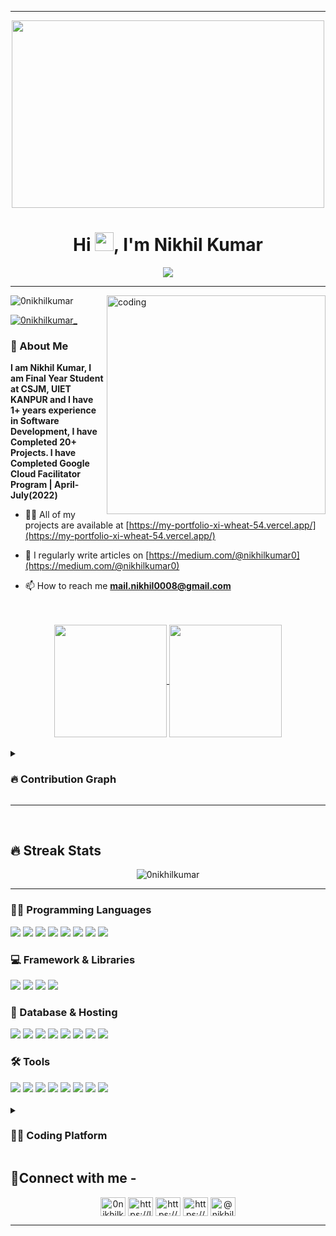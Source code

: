 <hr>
<div align="center">
  <img src="https://media.giphy.com/media/dWesBcTLavkZuG35MI/giphy.gif" width="500" height="300"/>
</div>

<h1 align="center">Hi <img src="https://media.giphy.com/media/hvRJCLFzcasrR4ia7z/giphy.gif" width="30px"/>, I'm Nikhil Kumar</h1>

<div align="center">
<img src="https://readme-typing-svg.demolab.com?font=Fira+Code&size=20&weight=100&duration=4000&pause=500&color=02F708FF&center=true&vCenter=true&width=435&lines=Computer+Science+Student;Full+Stack+Web+Developer;Google+Cloud+Ready+Facilitator;DSA+%7C+Blogging+Enthusiast"/>
</div>

<hr>


<img align="right" alt="coding" width="350" src="https://i.pinimg.com/originals/81/17/8b/81178b47a8598f0c81c4799f2cdd4057.gif"/>


<p align="left"> <img src="https://komarev.com/ghpvc/?username=0nikhilkumar&label=Profile%20views&color=0e75b6&style=flat" alt="0nikhilkumar" /> </p>
<p align="left"> <a href="https://twitter.com/0nikhilkumar_" target="blank"><img src="https://img.shields.io/twitter/follow/0nikhilkumar_?logo=twitter&style=for-the-badge" alt="0nikhilkumar_" /></a> </p> 

<h3>💬 About Me </h3> <b>I am Nikhil Kumar, I am Final Year Student at CSJM, UIET KANPUR and I have 1+ years experience in Software Development, I have Completed 20+ Projects. I have Completed Google Cloud Facilitator Program | April-July(2022)</b>


- 👨‍💻 All of my projects are available at [https://my-portfolio-xi-wheat-54.vercel.app/](https://my-portfolio-xi-wheat-54.vercel.app/)

- 📝 I regularly write articles on [https://medium.com/@nikhilkumar0](https://medium.com/@nikhilkumar0)



- 📫 How to reach me **mail.nikhil0008@gmail.com**

<br>
<br>
<div align="center">
  <a href="https://github.com/anuraghazra/github-readme-stats">
  <img height=180 align="center" src="https://github-readme-stats.vercel.app/api?username=0nikhilkumar&theme=midnight-purple" />
</a>
<a href="https://github.com/anuraghazra/convoychat">
  <img height=180 align="center" src="https://github-readme-stats.vercel.app/api/top-langs?username=0nikhilkumar&theme=midnight-purple&layout=compact&langs_count=8&card_width=320" />
</a>
</div>
<br>
<details>
<summary align="left"><h3>🔥 Contribution Graph</h3></summary>
<br>
<img align="center" src="https://github-readme-activity-graph.vercel.app/graph?username=0nikhilkumar&theme=github-compact" />
</details>
<hr>
<br>
<h2>🔥 Streak Stats</h3>
<div align="center">
  <img align="center" src="https://github-readme-streak-stats.herokuapp.com/?user=0nikhilkumar&theme=dracula" alt="0nikhilkumar" />
</div>
<hr>

<h3>👨‍💻 Programming Languages</h3>
<div align="left">
  <img src="https://img.shields.io/badge/c++-%2300599C.svg?style=for-the-badge&logo=c%2B%2B&logoColor=white" />
  <img src="https://img.shields.io/badge/node.js-6DA55F?style=for-the-badge&logo=node.js&logoColor=white" />
  <img src="https://img.shields.io/badge/javascript-%23323330.svg?style=for-the-badge&logo=javascript&logoColor=%23F7DF1E" />
  <img src="https://img.shields.io/badge/css3-%231572B6.svg?style=for-the-badge&logo=css3&logoColor=white"/>
  <img src="https://img.shields.io/badge/html5-%23E34F26.svg?style=for-the-badge&logo=html5&logoColor=white"/>
  <img src="https://img.shields.io/badge/-GraphQL-E10098?style=for-the-badge&logo=graphql&logoColor=white"/>
  <img src="https://img.shields.io/badge/java-%23ED8B00.svg?style=for-the-badge&logo=openjdk&logoColor=white"/>
  <img src="https://img.shields.io/badge/typescript-%23007ACC.svg?style=for-the-badge&logo=typescript&logoColor=white"/>
</div>

<h3>💻 Framework & Libraries</h3>
<div align="left">
  <img src="https://img.shields.io/badge/SASS-hotpink.svg?style=for-the-badge&logo=SASS&logoColor=white"/>
  <img src="https://img.shields.io/badge/express.js-%23404d59.svg?style=for-the-badge&logo=express&logoColor=%2361DAFB" />
  <img src="https://img.shields.io/badge/react-%2320232a.svg?style=for-the-badge&logo=react&logoColor=%2361DAFB" />
  <img src="https://img.shields.io/badge/tailwindcss-%2338B2AC.svg?style=for-the-badge&logo=tailwind-css&logoColor=white"/>
</div>

<h3>🫡 Database & Hosting</h3>
<div align="left">
  <img src="https://img.shields.io/badge/MongoDB-%234ea94b.svg?style=for-the-badge&logo=mongodb&logoColor=white" />
  <img src="https://img.shields.io/badge/firebase-%23039BE5.svg?style=for-the-badge&logo=firebase"/>
  <img src="https://img.shields.io/badge/mysql-%2300f.svg?style=for-the-badge&logo=mysql&logoColor=white"/>
  <img src="https://img.shields.io/badge/postgres-%23316192.svg?style=for-the-badge&logo=postgresql&logoColor=white"/>
  <img src="https://img.shields.io/badge/heroku-%23430098.svg?style=for-the-badge&logo=heroku&logoColor=white"/>
  <img src="https://img.shields.io/badge/netlify-%23000000.svg?style=for-the-badge&logo=netlify&logoColor=#00C7B7"/>
  <img src="https://img.shields.io/badge/Render-%46E3B7.svg?style=for-the-badge&logo=render&logoColor=white"/>
  <img src="https://img.shields.io/badge/vercel-%23000000.svg?style=for-the-badge&logo=vercel&logoColor=white"/>
</div>

<h3>🛠️ Tools</h3>
<div align="left">
  <img src="https://img.shields.io/badge/strapi-%232E7EEA.svg?style=for-the-badge&logo=strapi&logoColor=white"/>
  <img src="https://img.shields.io/badge/Adobe%20XD-470137?style=for-the-badge&logo=Adobe%20XD&logoColor=#FF61F6"/>
  <img src="https://img.shields.io/badge/Canva-%2300C4CC.svg?style=for-the-badge&logo=Canva&logoColor=white"/>
  <img src="https://img.shields.io/badge/Dribbble-EA4C89?style=for-the-badge&logo=dribbble&logoColor=white"/>
  <img src="https://img.shields.io/badge/figma-%23F24E1E.svg?style=for-the-badge&logo=figma&logoColor=white"/>
  <img src="https://img.shields.io/badge/Replit-DD1200?style=for-the-badge&logo=Replit&logoColor=white"/>
  <img src="https://img.shields.io/badge/Visual%20Studio%20Code-0078d7.svg?style=for-the-badge&logo=visual-studio-code&logoColor=white"/>
  <img src="https://img.shields.io/badge/Postman-FF6C37?style=for-the-badge&logo=postman&logoColor=white"/>
</div>



<br>
<details>
<summary align="left"><h3>👨‍💻 Coding Platform</h3></summary>
<br>
<a href="https://www.codechef.com/users/nikhil_knox1" target="_blank"><img align="center" src="https://img.shields.io/badge/CodeChef-%23964B00.svg?style=for-the-badge&logo=CodeChef&logoColor=white" /></a>
<img align="center" src="https://img.shields.io/badge/-Hackerrank-2EC866?style=for-the-badge&logo=HackerRank&logoColor=white" />
<a href="https://leetcode.com/0nikhilkumar/" target="_blank"><img align="center" src="https://img.shields.io/badge/LeetCode-000000?style=for-the-badge&logo=LeetCode&logoColor=#d16c06" /></a>
</details>


<h2 align="left">🔗Connect with me -</h3>
<p align="center">
<a href="https://twitter.com/0nikhilkumar_" target="blank"><img align="center" src="https://raw.githubusercontent.com/rahuldkjain/github-profile-readme-generator/master/src/images/icons/Social/twitter.svg" alt="0nikhilkumar_" height="30" width="40" /></a>
<a href="https://linkedin.com/in/https://linkedin.com/in/0nikhilkumar" target="blank"><img align="center" src="https://raw.githubusercontent.com/rahuldkjain/github-profile-readme-generator/master/src/images/icons/Social/linked-in-alt.svg" alt="https://linkedin.com/in/0nikhilkumar" height="30" width="40" /></a>
<a href="https://stackoverflow.com/users/https://stackoverflow.com/users/18068030/nikhil-kumar" target="blank"><img align="center" src="https://raw.githubusercontent.com/rahuldkjain/github-profile-readme-generator/master/src/images/icons/Social/stack-overflow.svg" alt="https://stackoverflow.com/users/18068030/nikhil-kumar" height="30" width="40" /></a>
<a href="https://instagram.com/https://www.instagram.com/soulpredator.ig/" target="blank"><img align="center" src="https://raw.githubusercontent.com/rahuldkjain/github-profile-readme-generator/master/src/images/icons/Social/instagram.svg" alt="https://www.instagram.com/soulpredator.ig/" height="30" width="40" /></a>
<a href="https://medium.com/@nikhilkumar0" target="blank"><img align="center" src="https://raw.githubusercontent.com/rahuldkjain/github-profile-readme-generator/master/src/images/icons/Social/medium.svg" alt="@nikhilkumar0" height="30" width="40" /></a>
</p>
<hr>


